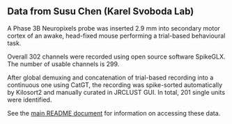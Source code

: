 ## Data from Susu Chen (Karel Svoboda Lab)

A Phase 3B Neuropixels probe was inserted 2.9 mm into secondary motor cortex of an awake, head-fixed mouse performing a trial-based behavioural task. 

Overall 302 channels were recorded using open source software SpikeGLX. The number of usable channels is 299.

After global demuxing and concatenation of trial-based recording into a continuous one using CatGT, the recording was spike-sorted automatically by Kilosort2 and manually curated in JRCLUST GUI. In total, 201 single units were identified.

See the [main README document](../README.md) for information on accessing these data.